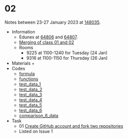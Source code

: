 # 02
Notes between 23-27 January 2023 at [148035](https://edunex.itb.ac.id/courses/44705/preview/148035).

- Information
  + Edunex at [64806](https://edunex.itb.ac.id/courses/44705/preview/148035/64806) and [64807](https://edunex.itb.ac.id/courses/44705/preview/148035/64807).
  + [Merging of class 01 and 02](20220117-5.jpg)
  + Rooms
    - 9225 at 1100-1240 for Tuesday (24 Jan)
    - 9316 at 1100-1150 for Thursday (26 Jan)
- Materials
  + 
- Codes
  + [formula](https://github.com/dudung/py-jupyter-nb/blob/main/src/nummeth/curve_fitting/linear_regression/formula.ipynb)
  + [functions](https://github.com/dudung/py-jupyter-nb/blob/main/src/nummeth/curve_fitting/linear_regression/functions.ipynb)
  + [test_data_1](https://github.com/dudung/py-jupyter-nb/blob/main/src/nummeth/curve_fitting/linear_regression/test_data_1.ipynb)
  + [test_data_2](https://github.com/dudung/py-jupyter-nb/blob/main/src/nummeth/curve_fitting/linear_regression/test_data_2.ipynb)
  + [test_data_3](https://github.com/dudung/py-jupyter-nb/blob/main/src/nummeth/curve_fitting/linear_regression/test_data_3.ipynb)
  + [test_data_4](https://github.com/dudung/py-jupyter-nb/blob/main/src/nummeth/curve_fitting/linear_regression/test_data_4.ipynb)
  + [test_data_5](https://github.com/dudung/py-jupyter-nb/blob/main/src/nummeth/curve_fitting/linear_regression/test_data_5.ipynb)
  + [test_data_6](https://github.com/dudung/py-jupyter-nb/blob/main/src/nummeth/curve_fitting/linear_regression/test_data_6.ipynb)
  + [comparison_6_data](https://github.com/dudung/py-jupyter-nb/blob/main/src/nummeth/curve_fitting/linear_regression/comparison_6_data.ipynb)
- Task
  + 01 [Create GitHub account and fork two repositories](https://github.com/dudung/fi4002-01-2022-2/issues/1)
  + Listed on Issue 1
  <!--
    1. https://github.com/mrzqi/
    2. https://github.com/ariawahyuw
    3. https://github.com/RahmaliaNur
    4. https://github.com/4damrr
    5. https://github.com/AriaRachmat
    6. https://github.com/Luqmanalifio
    7. https://github.com/ldwgvnbthvn
    8. https://github.com/rais1608
    9. https://github.com/axelfarrelh
    10. https://github.com/RizkaFinesya
    11. https://github.com/Farrelfasya
    12. https://github.com/mhaidarzz
-->
